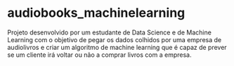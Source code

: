 # audiobooks_machinelearning
Projeto desenvolvido por um estudante de Data Science e de Machine Learning com o objetivo de pegar os dados colhidos por uma empresa de audiolivros e criar um algoritmo de machine learning que é capaz de prever se um cliente irá voltar ou não a comprar livros com a empresa.

